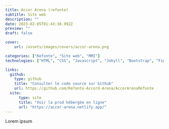 ```yaml
---
title: Accor Arena (refonte)
subtitle: Site web
description: ""
date: 2023-02-05T01:43:38.992Z
preview: ""
draft: false

cover:
    url: /assets/images/covers/accor-arena.png

categories: ["Refonte", "Site web", "MMI"]
technologies: ["HTML", "CSS", "Javascript", "Jekyll", "Bootstrap", "Figma"]

links:
  github:
    type: github
    title: "Consulter le code source sur Github"
    url: https://github.com/Refonte-Accord-Arena/AccorArenaRefonte
  site: 
      type: site
      title: "Voir la prod hébergée en ligne"
      url: "https://accor-arena.netlify.app/"
---
```

Lorem ipsum